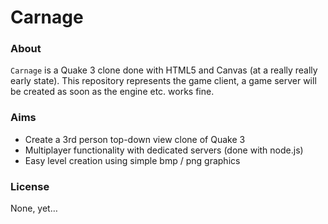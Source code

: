 Carnage
===

### About

`Carnage` is a Quake 3 clone done with HTML5 and Canvas (at a really really early state). This repository represents the game client, a game server will be created as soon as the engine etc. works fine.

### Aims

* Create a 3rd person top-down view clone of Quake 3
* Multiplayer functionality with dedicated servers (done with node.js)
* Easy level creation using simple bmp / png graphics

### License

None, yet…